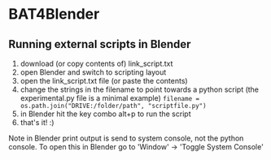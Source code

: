 # BAT4Blender

## Running external scripts in Blender
1. download (or copy contents of) link_script.txt 
2. open Blender and switch to scripting layout
3. open the link_script.txt file (or paste the contents)
4. change the strings in the filename to point towards a python script (the experimental.py file is a minimal example)
`filename = os.path.join("DRIVE:/folder/path", "scriptfile.py")`
5. in Blender hit the key combo alt+p to run the script
6. that's it! :) 

Note in Blender print output is send to system console, not the python console.
To open this in Blender go to 'Window' -> 'Toggle System Console' 









